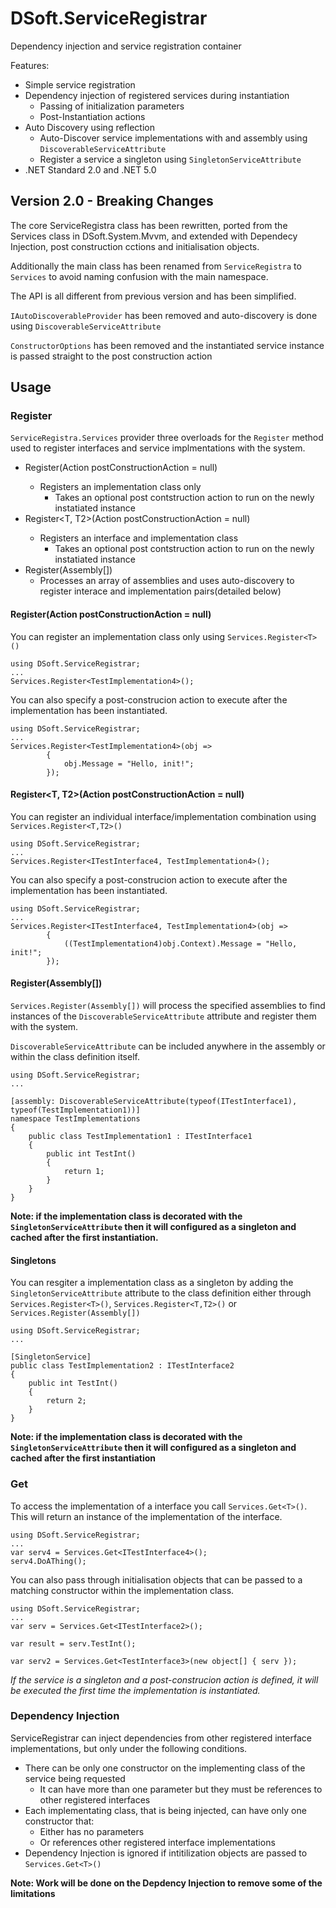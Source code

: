 # DSoft.ServiceRegistrar

Dependency injection and service registration container

Features:

- Simple service registration
- Dependency injection of registered services during instantiation
  - Passing of initialization parameters
  - Post-Instantiation actions 
- Auto Discovery using reflection
  - Auto-Discover service implementations with and assembly using `DiscoverableServiceAttribute`
  - Register a service a singleton using `SingletonServiceAttribute`
- .NET Standard 2.0 and .NET 5.0

## Version 2.0 - Breaking Changes

The core ServiceRegistra class has been rewritten, ported from the Services class in DSoft.System.Mvvm, and extended with Dependecy Injection, post construction cctions and initialisation objects.

Additionally the main class has been renamed from `ServiceRegistra` to `Services` to avoid naming confusion with the main namespace.

The API is all different from previous version and has been simplified.

`IAutoDiscoverableProvider` has been removed and auto-discovery is done using `DiscoverableServiceAttribute`

`ConstructorOptions` has been removed and the instantiated service instance is passed straight to the post construction action

## Usage

### Register

`ServiceRegistra.Services` provider three overloads for the `Register` method used to register interfaces and service implmentations with the system.

- Register<T>(Action<T> postConstructionAction = null)
  - Registers an implementation class only
    - Takes an optional post contstruction action to run on the newly instatiated instance 
- Register<T, T2>(Action<T2> postConstructionAction = null)
  - Registers an interface and implementation class
    - Takes an optional post contstruction action to run on the newly instatiated instance 
- Register(Assembly[])
  - Processes an array of assemblies and uses auto-discovery to register interace and implementation pairs(detailed below)

#### Register<T>(Action<T> postConstructionAction = null)

You can register an implementation class only using `Services.Register<T>()`

    using DSoft.ServiceRegistrar;
    ...
    Services.Register<TestImplementation4>();

You can also specify a post-construcion action to execute after the implementation has been instantiated.

    using DSoft.ServiceRegistrar;
    ...
    Services.Register<TestImplementation4>(obj =>
            {
                obj.Message = "Hello, init!";
            });

#### Register<T, T2>(Action<T2> postConstructionAction = null)

You can register an individual interface/implementation combination using `Services.Register<T,T2>()`

    using DSoft.ServiceRegistrar;
    ...
    Services.Register<ITestInterface4, TestImplementation4>();

You can also specify a post-construcion action to execute after the implementation has been instantiated.

    using DSoft.ServiceRegistrar;
    ...
    Services.Register<ITestInterface4, TestImplementation4>(obj =>
            {
                ((TestImplementation4)obj.Context).Message = "Hello, init!";
            });

#### Register(Assembly[])  

`Services.Register(Assembly[])` will process the specified assemblies to find instances of the `DiscoverableServiceAttribute` attribute and register them with the system.

`DiscoverableServiceAttribute` can be included anywhere in the assembly or within the class definition itself.

    using DSoft.ServiceRegistrar;
    ...

    [assembly: DiscoverableServiceAttribute(typeof(ITestInterface1), typeof(TestImplementation1))]
    namespace TestImplementations
    {
        public class TestImplementation1 : ITestInterface1
        {
            public int TestInt()
            {
                return 1;
            }
        }
    }


**Note: if the implementation class is decorated with the `SingletonServiceAttribute` then it will configured as a singleton and cached after the first instantiation.**

#### Singletons

You can resgiter a implementation class as a singleton by adding the `SingletonServiceAttribute` attribute to the class definition either through `Services.Register<T>()`, `Services.Register<T,T2>()` or `Services.Register(Assembly[])`

    using DSoft.ServiceRegistrar;
    ...

    [SingletonService]
    public class TestImplementation2 : ITestInterface2
    {
        public int TestInt()
        {
            return 2;
        }
    }

**Note: if the implementation class is decorated with the `SingletonServiceAttribute` then it will configured as a singleton and cached after the first instantiation**
 

### Get
To access the implementation of a interface you call `Services.Get<T>()`.  This will return an instance of the implementation of the interface.  

    using DSoft.ServiceRegistrar;
    ...
    var serv4 = Services.Get<ITestInterface4>();
    serv4.DoAThing();

You can also pass through initialisation objects that can be passed to a matching constructor within the implementation class.

    using DSoft.ServiceRegistrar;
    ...
    var serv = Services.Get<ITestInterface2>();

    var result = serv.TestInt();

    var serv2 = Services.Get<TestInterface3>(new object[] { serv });

*If the service is a singleton and a post-construcion action is defined, it will be executed the first time the implementation is instantiated.*

### Dependency Injection
ServiceRegistrar can inject dependencies from other registered interface implementations, but only under the following conditions.

- There can be only one constructor on the implementing class of the service being requested
  - It can have more than one parameter but they must be references to other registered interfaces
- Each implementating class, that is being injected, can have only one constructor that:
  - Either has no parameters 
  - Or references other registered interface implementations
- Dependency Injection is ignored if intitilization objects are passed to `Services.Get<T>()`

**Note: Work will be done on the Depdency Injection to remove some of the limitations**
